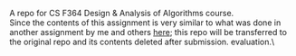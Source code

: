 
A repo for CS F364 Design & Analysis of Algorithms course.\
Since the contents of this assignment is very similar to what was done in another assignment by me and others [here](https://github.com/TestSubjector/CompGeometry); this repo will be transferred to the original repo and its contents deleted after submission. evaluation.\
